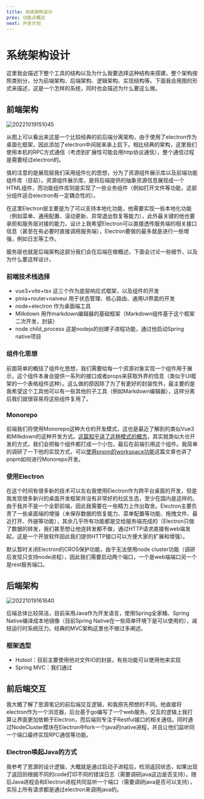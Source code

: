 ```yaml
---
title: 系统架构设计
prev: 功能点概述
next: 开发计划
---
```


# 系统架构设计

这里我会描述下整个工具的结构以及为什么我要选择这种结构来搭建。整个架构按照类别分，分为前端架构、后端架构、逻辑架构、实现结构等。下面我会用图的形式来描述，这是一个怎样的系统，同时也会描述为什么要这么做。

## 前端架构

![20221019151045](https://img.jaken.top/image/20221019151045.png)

从图上可以看出来这是一个比较经典的前后端分离架构，由于使用了electron作为桌面化框架，因此添加了electron中间层来承上启下。相比经典的架构，这里我们使用本机的RPC方式通信（考虑到扩展性可能会用http协议通信），整个通信过程是需要经过electron的。

值的注意的是展现层我们采用组件化的思想，分为了资源组件展示库以及前端功能组件库（目前）。资源组件展示库，是将后端提供的抽象资源信息展现成一个HTML组件，而功能组件库则是实现了一些业务组件（例如打开文件等功能，这部分组件适合electron有一定耦合性的）。

在这里Electron层主要是为了可以支持本地化功能，他需要实现一些本地化功能（例如菜单、通用配置、滚动更新、异常退出恢复等能力），此外最关键的他也要承担和服务层对接的能力，设计上我希望Electron可以直接透传服务端的相关接口信息（甚至在有必要时直接调用服务端），Electron要做的最多就是进行一些增强，例如日志等工作。

服务层也就是后端架构这部分我们会在后端在做概述，下面会讨论一些细节，以及为什么要这样设计。

### 前端技术栈选择

- vue3+vite+tsx 这三个作为底层响应式框架，以及组件的开发
- pinia+router+naiveui 用于状态管理、核心路由、通用UI界面的开发
- node+electron 作为桌面端工具
- Milkdown 用作markdown编辑器的基础框架（Markdown组件基于这个框架二次开发，封装）
- node child_process 这是nodejs的创建子进程功能，通过他启动Spring native项目

### 组件化思想

前面简单的概括了组件化思想，我们需要给每一个资源对象实现一个组件用于展示，这个组件本身会提供一系列的接口或者props来获取外界的信息（类似于UI框架的一个表格组件这种）。这么做的原因除了为了有更好的封装性外，最主要的是我希望这个工具他可以有一些其他的子工具（例如Markdown编辑器），这样分离后我们就很容易将这些组件复用了。

### Monorepo

前端我们将使用Monorepo这种大仓的开发模式，这也是最近了解到的类似Vue3和Milkdown的这种开发方式。[这篇知乎讲了这种模式的概念](https://zhuanlan.zhihu.com/p/77577415)，其实就类似大仓开发的方式，我们会把每个组件都打成一个小包，最后在前端引用这个组件。我简单的调研了一下他的实现方式，可以[使用pnpm的workspace功能](https://pnpm.io/zh/workspaces)这篇文章也讲了pnpm如何进行Monorepo开发。

### 使用Electron

在这个时间有很多新的技术可以左右我使用Electron作为跨平台桌面的开发，但是我发现很多新兴的桌面开发框架并没有非常好的社区生态，至少在国内是这样的。由于我并不是一个全职前端，因此我需要在一些精力上作出取舍。Electron主要负责了一些桌面端的增强（未保存数据的恢复能力、菜单配置等功能、拖拽文件、最近打开、外链等功能），其余几乎所有功能都是交给服务端完成的（Electron只做了数据的转发，我们甚至想让他连转发都不做，通过HTTP请求直接有web端发起，这是一个开放软件因此我们提供HTTP接口可以方便大家的扩展和增强）。

默认暂时关闭Electron的CROS保护功能，由于无法使用node cluster功能（调研后发现只支持node进程），因此我们需要启动两个端口，一个是web端端口另一个是rest服务端口。

## 后端架构

![20221019161640](https://img.jaken.top/image/20221019161640.png)

后端总体比较简洁，目前采用Java作为开发语言，使用Spring全家桶、Spring Native编译成本地镜像（目前Spring Native在一些简单环境下是可以使用的），减轻运行时系统压力。经典的MVC架构这里也不做过多阐述。

### 框架选型

- Hutool：目前主要使用他对文件IO的封装，有些功能可以使用他来实现
- Spring MVC：我们通过

## 前后端交互

我大概了解了思源笔记的前后端交互逻辑，和我原先预想的不同。他直接将electron作为一个浏览器，后台基于go编写了一个web服务。交互的逻辑上我打算让界面更加依赖于Electron，而后端则专注于Restful接口的相关通信。同时通过NodeCluster模块在Electron中fork一个java的native进程，并且让他们监听同一个端口最终实现RPC通信等功能。

### Electron唤起Java的方式

我参考了思源的设计逻辑，大概就是通过启动子进程后，检测返回状态，如果出现了返回则根据不同的code打印不同的错误日志（需要调研java这边是否支持）。随后Java进程会和Electron进程共同监听一个端口（需要调研java是否可以支持），实际上所有请求都是通过electron来调用java的。